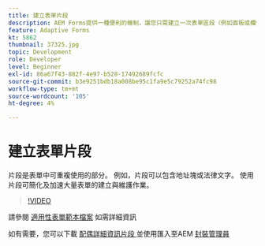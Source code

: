 ```yaml
---
title: 建立表單片段
description: AEM Forms提供一種便利的機制，讓您只需建立一次表單區段（例如面板或欄位群組），即可在最適化表單中重複使用。
feature: Adaptive Forms
kt: 5862
thumbnail: 37325.jpg
topic: Development
role: Developer
level: Beginner
exl-id: 86a67f43-882f-4e97-b528-17492689fcfc
source-git-commit: b3e9251bdb18a008be95c1fa9e5c79252a74fc98
workflow-type: tm+mt
source-wordcount: '105'
ht-degree: 4%

---
```


# 建立表單片段

片段是表單中可重複使用的部分。 例如，片段可以包含地址塊或法律文字。 使用片段可簡化及加速大量表單的建立與維護作業。


>[!VIDEO](https://video.tv.adobe.com/v/37325?quality=12&learn=on)



請參閱 [適用性表單範本檔案](https://experienceleague.adobe.com/docs/experience-manager-65/forms/adaptive-forms-basic-authoring/adaptive-form-fragments.html) 如需詳細資訊

如有需要，您可以下載 [配偶詳細資訊片段 ](assets/spouse-details-fragment.zip) 並使用匯入至AEM [封裝管理員](http://localhost:4502/crx/packmgr/index.jsp)
